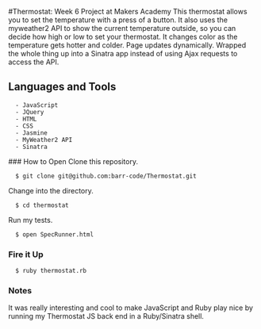 #Thermostat: Week 6 Project at Makers Academy
This thermostat allows you to set the temperature with a press of a button. It also uses the myweather2 API to show 
the current temperature outside, so you can decide how high or low to set your thermostat. It changes color as the temperature gets hotter and colder. Page updates dynamically. Wrapped the whole thing up into a Sinatra app instead of using Ajax requests to access the API.

## Languages and Tools
```
  - JavaScript
  - JQuery
  - HTML
  - CSS
  - Jasmine
  - MyWeather2 API
  - Sinatra
```

### How to Open
Clone this repository.
```
  $ git clone git@github.com:barr-code/Thermostat.git
```
Change into the directory.
```
  $ cd thermostat
```
Run my tests.
```
  $ open SpecRunner.html
```

### Fire it Up
```
  $ ruby thermostat.rb
```

### Notes
It was really interesting and cool to make JavaScript and Ruby play nice by running my Thermostat JS back end in a Ruby/Sinatra shell.
